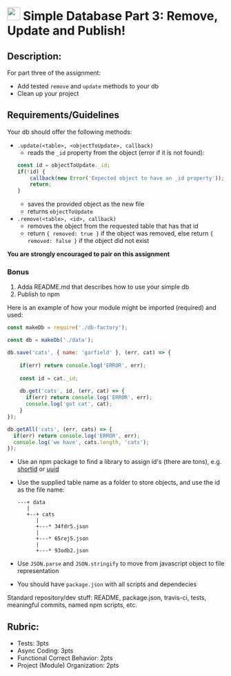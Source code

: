 <img src="https://cloud.githubusercontent.com/assets/478864/22186847/68223ce6-e0b1-11e6-8a62-0e3edc96725e.png" width=30> Simple Database Part 3: Remove, Update and Publish!
===

## Description:

For part three of the assignment:

* Add tested `remove` and `update` methods to your db
* Clean up your project

## Requirements/Guidelines

Your db should offer the following methods:

* `.update(<table>, <objectToUpdate>, callback)`
  * reads the `_id` property from the object (error if it is not found):
  ```js
  const id = objectToUpdate._id;
  if(!id) {
      callback(new Error('Expected object to have an _id property'));
      return;
  }
  ```
  * saves the provided object as the new file
  * returns `objectToUpdate`
* `.remove(<table>, <id>, callback)`
  * removes the object from the requested table that has that id
  * return `{ removed: true }` if the object was removed, else return `{ removed: false }` if the 
  object did not exist
  
**You are strongly encouraged to pair on this assignment**


### Bonus

1. Adda README.md that describes how to use your simple db
2. Publish to npm


Here is an example of how your module might be imported (required) and used:

```js
const makeDb = require('./db-factory');

const db = makeDb('./data');

db.save('cats', { name: 'garfield' }, (err, cat) => {
  
    if(err) return console.log('ERROR', err);
    
    const id = cat._id;
    
    db.get('cats', id, (err, cat) => {
      if(err) return console.log('ERROR', err);
      console.log('got cat', cat);
    } 
});

db.getAll('cats', (err, cats) => {
  if(err) return console.log('ERROR', err);
  console.log('we have', cats.length, 'cats');
});
```


* Use an npm package to find a library to assign id's (there are tons), e.g. [shortid](https://www.npmjs.com/package/shortid) or [uuid](https://www.npmjs.com/package/uuid)
* Use the supplied table name as a folder to store objects, and use the id as the file name:

  ```
  ---+ data
     |
     +--+ cats
        |
        +---* 34fdr5.json
        |
        +---* 65rej5.json
        |
        +---* 93odb2.json
  ```
      
* Use `JSON.parse` and `JSON.stringify` to move from javascript object to file representation
* You should have `package.json` with all scripts and dependecies

Standard repository/dev stuff: README, package.json, travis-ci, tests, meaningful commits, named npm scripts, etc.

## Rubric:

* Tests: 3pts
* Async Coding: 3pts
* Functional Correct Behavior: 2pts
* Project (Module) Organization: 2pts
